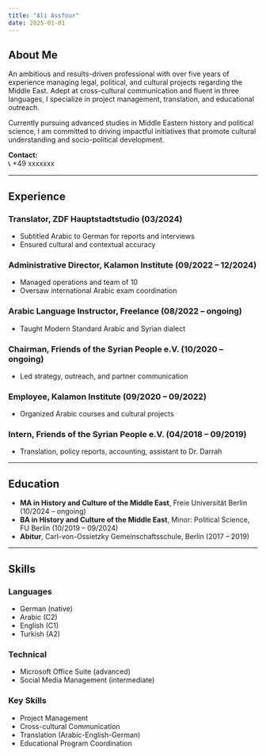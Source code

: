 ```yaml
---
title: "Ali Assfour"
date: 2025-01-01
---
```


## About Me

An ambitious and results-driven professional with over five years of experience managing legal, political, and cultural projects regarding the Middle East. Adept at cross-cultural communication and fluent in three languages, I specialize in project management, translation, and educational outreach.

Currently pursuing advanced studies in Middle Eastern history and political science, I am committed to driving impactful initiatives that promote cultural understanding and socio-political development.

**Contact:**  
📞 +49 xxxxxxx

---

## Experience

### Translator, ZDF Hauptstadtstudio (03/2024)
- Subtitled Arabic to German for reports and interviews
- Ensured cultural and contextual accuracy

### Administrative Director, Kalamon Institute (09/2022 – 12/2024)
- Managed operations and team of 10
- Oversaw international Arabic exam coordination

### Arabic Language Instructor, Freelance (08/2022 – ongoing)
- Taught Modern Standard Arabic and Syrian dialect

### Chairman, Friends of the Syrian People e.V. (10/2020 – ongoing)
- Led strategy, outreach, and partner communication

### Employee, Kalamon Institute (09/2020 – 09/2022)
- Organized Arabic courses and cultural projects

### Intern, Friends of the Syrian People e.V. (04/2018 – 09/2019)
- Translation, policy reports, accounting, assistant to Dr. Darrah

---

## Education

- **MA in History and Culture of the Middle East**, Freie Universität Berlin (10/2024 – ongoing)
- **BA in History and Culture of the Middle East**, Minor: Political Science, FU Berlin (10/2019 – 09/2024)
- **Abitur**, Carl-von-Ossietzky Gemeinschaftsschule, Berlin (2017 – 2019)

---

## Skills

### Languages
- German (native)
- Arabic (C2)
- English (C1)
- Turkish (A2)

### Technical
- Microsoft Office Suite (advanced)
- Social Media Management (intermediate)

### Key Skills
- Project Management
- Cross-cultural Communication
- Translation (Arabic-English-German)
- Educational Program Coordination
